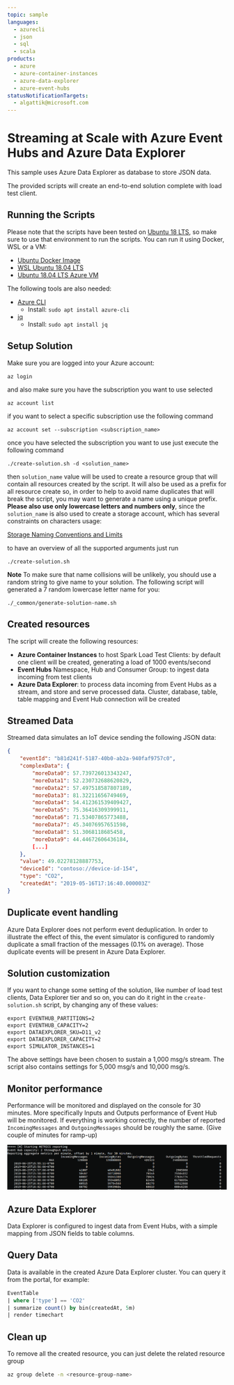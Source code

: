 ```yaml
---
topic: sample
languages:
  - azurecli
  - json
  - sql
  - scala
products:
  - azure
  - azure-container-instances
  - azure-data-explorer
  - azure-event-hubs
statusNotificationTargets:
  - algattik@microsoft.com
---
```


# Streaming at Scale with Azure Event Hubs and Azure Data Explorer

This sample uses Azure Data Explorer as database to store JSON data.

The provided scripts will create an end-to-end solution complete with load test client.

## Running the Scripts

Please note that the scripts have been tested on [Ubuntu 18 LTS](http://releases.ubuntu.com/18.04/), so make sure to use that environment to run the scripts. You can run it using Docker, WSL or a VM:

- [Ubuntu Docker Image](https://hub.docker.com/_/ubuntu/)
- [WSL Ubuntu 18.04 LTS](https://www.microsoft.com/en-us/p/ubuntu-1804-lts/9n9tngvndl3q?activetab=pivot:overviewtab)
- [Ubuntu 18.04 LTS Azure VM](https://azuremarketplace.microsoft.com/en-us/marketplace/apps/Canonical.UbuntuServer1804LTS)

The following tools are also needed:

- [Azure CLI](https://docs.microsoft.com/en-us/cli/azure/install-azure-cli-apt?view=azure-cli-latest)
  - Install: `sudo apt install azure-cli`
- [jq](https://stedolan.github.io/jq/download/)
  - Install: `sudo apt install jq`

## Setup Solution

Make sure you are logged into your Azure account:

    az login

and also make sure you have the subscription you want to use selected

    az account list

if you want to select a specific subscription use the following command

    az account set --subscription <subscription_name>

once you have selected the subscription you want to use just execute the following command

    ./create-solution.sh -d <solution_name>

then `solution_name` value will be used to create a resource group that will contain all resources created by the script. It will also be used as a prefix for all resource create so, in order to help to avoid name duplicates that will break the script, you may want to generate a name using a unique prefix. **Please also use only lowercase letters and numbers only**, since the `solution_name` is also used to create a storage account, which has several constraints on characters usage:

[Storage Naming Conventions and Limits](https://docs.microsoft.com/en-us/azure/architecture/best-practices/naming-conventions#storage)

to have an overview of all the supported arguments just run

    ./create-solution.sh

**Note**
To make sure that name collisions will be unlikely, you should use a random string to give name to your solution. The following script will generated a 7 random lowercase letter name for you:

    ./_common/generate-solution-name.sh

## Created resources

The script will create the following resources:

- **Azure Container Instances** to host Spark Load Test Clients: by default one client will be created, generating a load of 1000 events/second
- **Event Hubs** Namespace, Hub and Consumer Group: to ingest data incoming from test clients
- **Azure Data Explorer**: to process data incoming from Event Hubs as a stream, and store and serve processed data. Cluster, database, table, table mapping and Event Hub connection will be created

## Streamed Data

Streamed data simulates an IoT device sending the following JSON data:

```json
{
    "eventId": "b81d241f-5187-40b0-ab2a-940faf9757c0",
    "complexData": {
        "moreData0": 57.739726013343247,
        "moreData1": 52.230732688620829,
        "moreData2": 57.497518587807189,
        "moreData3": 81.32211656749469,
        "moreData4": 54.412361539409427,
        "moreData5": 75.36416309399911,
        "moreData6": 71.53407865773488,
        "moreData7": 45.34076957651598,
        "moreData8": 51.3068118685458,
        "moreData9": 44.44672606436184,
        [...]
    },
    "value": 49.02278128887753,
    "deviceId": "contoso://device-id-154",
    "type": "CO2",
    "createdAt": "2019-05-16T17:16:40.000003Z"
}
```
## Duplicate event handling

Azure Data Explorer does not perform event deduplication. In order to illustrate the effect of this, the event simulator is configured to randomly duplicate a small fraction of the messages (0.1% on average). Those duplicate events will be present in Azure Data Explorer.

## Solution customization

If you want to change some setting of the solution, like number of load test clients, Data Explorer tier and so on, you can do it right in the `create-solution.sh` script, by changing any of these values:

    export EVENTHUB_PARTITIONS=2
    export EVENTHUB_CAPACITY=2
    export DATAEXPLORER_SKU=D11_v2
    export DATAEXPLORER_CAPACITY=2
    export SIMULATOR_INSTANCES=1 

The above settings have been chosen to sustain a 1,000 msg/s stream. The script also contains settings for 5,000 msg/s and 10,000 msg/s.

## Monitor performance

Performance will be monitored and displayed on the console for 30 minutes. More specifically Inputs and Outputs performance of Event Hub will be monitored. If everything is working correctly, the number of reported `IncomingMessages` and `OutgoingMessages` should be roughly the same. (Give couple of minutes for ramp-up)

![Console Performance Report](../_doc/_images/console-performance-monitor.png)

## Azure Data Explorer

Data Explorer is configured to ingest data from Event Hubs, with a simple mapping from JSON fields to table columns.

## Query Data

Data is available in the created Azure Data Explorer cluster. You can query it from the portal, for example:

```sql
EventTable
| where ['type'] == 'CO2'
| summarize count() by bin(createdAt, 5m)
| render timechart
```

## Clean up

To remove all the created resource, you can just delete the related resource group

```bash
az group delete -n <resource-group-name>
```
